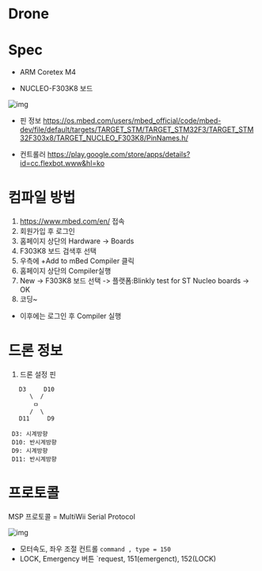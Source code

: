 # Drone


# Spec
- ARM Coretex M4

- NUCLEO-F303K8 보드

![img](https://os.mbed.com/media/uploads/bcostm/nucleo_f303k8_2017_10_10.png)


- 핀 정보
 https://os.mbed.com/users/mbed_official/code/mbed-dev/file/default/targets/TARGET_STM/TARGET_STM32F3/TARGET_STM32F303x8/TARGET_NUCLEO_F303K8/PinNames.h/
 
 - 컨트롤러
 https://play.google.com/store/apps/details?id=cc.flexbot.www&hl=ko 
 
 
 # 컴파일 방법
 
 1. https://www.mbed.com/en/ 접속
 2. 회원가입 후 로그인
 3. 홈페이지 상단의 Hardware -> Boards
 4. F303K8 보드 검색후 선택
 5. 우측에 +Add to mBed Compiler 클릭
 6. 홈페이지 상단의 Compiler실행
 7. New -> F303K8 보드 선택 -> 플랫폼:Blinkly test for ST Nucleo boards -> OK 
 8. 코딩~
 
 
 - 이후에는 로그인 후 Compiler 실행
 
 
 # 드론 정보
 
 1. 드론 설정 핀
```
   D3     D10 
      \  /  
       ㅁ  
      /  \ 
   D11     D9

 D3: 시계방향
 D10: 반시계방향
 D9: 시계방향
 D11: 반시계방향
```
  
 # 프로토콜
 
 MSP 프로토콜 = MultiWii Serial Protocol
 
 ![img](https://img1.daumcdn.net/thumb/R1920x0/?fname=http%3A%2F%2Fcfile4.uf.tistory.com%2Fimage%2F23494F455910B4CC0EE24C)

 - 모터속도, 좌우 조절 컨트롤 `command , type = 150 `
 - LOCK, Emergency 버튼 `request, 151(emergenct), 152(LOCK)
 
